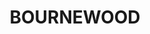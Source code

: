 ---
lastmod: '2025-04-06T06:05:20+00:00'
latitude: -32.740876
layout: suburb
longitude: 148.561505
postcode: '2868'
state: NSW
title: BOURNEWOOD
url: /nsw/bournewood/
---